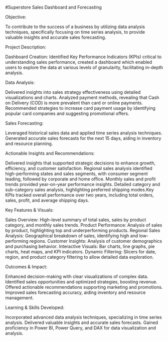 #Superstore Sales Dashboard and Forecasting

Objective:

To contribute to the success of a business by utilizing data analysis techniques, specifically focusing on time series analysis, to provide valuable insights and accurate sales forecasting.

Project Description:

Dashboard Creation: Identified Key Performance Indicators (KPIs) critical to understanding sales performance, created a dashboard which enabled users to explore the data at various levels of granularity, facilitating in-depth analysis.

Data Analysis: 

Delivered insights into sales strategy effectiveness using detailed visualizations and charts. 
Analyzed payment methods, revealing that Cash on Delivery (COD) is more prevalent than card or online payments. 
Recommended strategies to increase card payment usage by identifying popular card companies and suggesting promotional offers.

Sales Forecasting: 

Leveraged historical sales data and applied time series analysis techniques. Generated accurate sales forecasts for the next 15 days, aiding in inventory and resource planning.

Actionable Insights and Recommendations: 

Delivered insights that supported strategic decisions to enhance growth, efficiency, and customer satisfaction. Regional sales analysis identified high-performing states and sales segments, with consumer segment leading, followed by corporate and home office. Monthly sales and profit trends provided year-on-year performance insights. Detailed category and sub-category sales analysis, highlighting preferred shipping modes.Key KPIs tracked overall performance over two years, including total orders, sales, profit, and average shipping days.

Key Features & Visuals:

Sales Overview: High-level summary of total sales, sales by product category, and monthly sales trends.
Product Performance: Analysis of sales by product, highlighting top and underperforming products.
Regional Sales Analysis: Geographical breakdown of sales, identifying high and low-performing regions.
Customer Insights: Analysis of customer demographics and purchasing behavior.
Interactive Visuals: Bar charts, line graphs, pie charts, heat maps, and KPI indicators.
Dynamic Filtering: Slicers for date, region, and product category filtering to allow detailed data exploration.

Outcomes & Impact:

Enhanced decision-making with clear visualizations of complex data.
Identified sales opportunities and optimized strategies, boosting revenue.
Offered actionable recommendations supporting marketing and promotions.
Improved sales forecasting accuracy, aiding inventory and resource management.

Learning & Skills Developed:

Incorporated advanced data analysis techniques, specializing in time series analysis.
Delivered valuable insights and accurate sales forecasts.
Gained proficiency in Power BI, Power Query, and DAX for data visualization and analysis.
